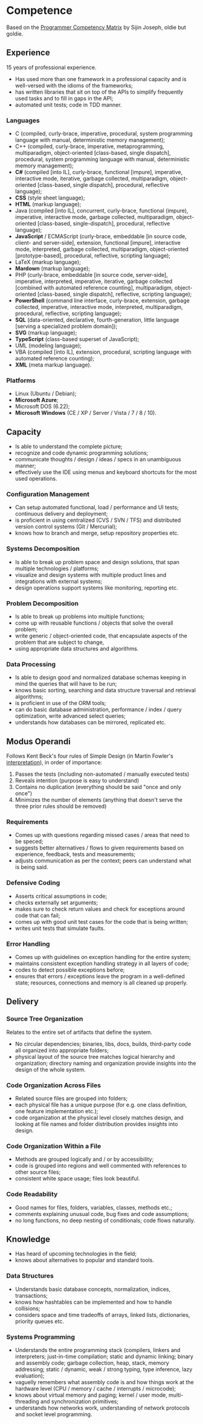 # Competence

Based on the [Programmer Competency Matrix](https://sijinjoseph.com/programmer-competency-matrix/) by Sijin Joseph, oldie but goldie.

## Experience

15 years of professional experience.

- Has used more than one framework in a professional capacity and is well-versed with the idioms of the frameworks;
- has written libraries that sit on top of the APIs to simplify frequently used tasks and to fill in gaps in the API;
- automated unit tests; code in TDD manner.

### Languages

- C (compiled, curly-brace, imperative, procedural, system programming language with manual, deterministic memory management);
- C++ (compiled, curly-brace, imperative, metaprogramming, multiparadigm, object-oriented [class-based, single dispatch], procedural, system programming language with manual, deterministic memory management);
- **C#** (compiled [into IL], curly-brace, functional [impure], imperative, interactive mode, iterative, garbage collected, multiparadigm, object-oriented [class-based, single dispatch], procedural, reflective language);
- **CSS** (style sheet language);
- **HTML** (markup language);
- Java (compiled [into IL], concurrent, curly-brace, functional (impure), imperative, interactive mode, garbage collected, multiparadigm, object-oriented [class-based, single-dispatch], procedural, reflective language);
- **JavaScript** / ECMAScript (curly-brace, embeddable [in source code, client- and server-side], extension, functional [impure], interactive mode, interpreted, garbage collected, multiparadigm, object-oriented [prototype-based], procedural, reflective, scripting language);
- LaTeX (markup language);
- **Mardown** (markup language);
- PHP (curly-brace, embeddable [in source code, server-side], imperative, interpreted, imperative, iterative, garbage collected [combined with automated reference counting], multiparadigm, object-oriented [class-based, single dispatch], reflective, scripting language);
- **PowerShell** (command line interface, curly-brace, extension, garbage collected, imperative, interactive mode, interpreted, multiparadigm, procedural, reflective, scripting language);
- **SQL** (data-oriented, declarative, fourth-generation, little language [serving a specialized problem domain]);
- **SVG** (markup language);
- **TypeScript** (class-based superset of JavaScript);
- UML (modeling language);
- VBA (compiled [into IL], extension, procedural, scripting language with automated reference counting);
- **XML** (meta markup language).

### Platforms

- Linux (Ubuntu / Debian);
- **Microsoft Azure**;
- Microsoft DOS (6.22);
- **Microsoft Windows** (CE / XP / Server / Vista / 7 / 8 / 10).

## Capacity

- Is able to understand the complete picture;
- recognize and code dynamic programming solutions;
- communicate thoughts / design / ideas / specs in an unambiguous manner;
- effectively use the IDE using menus and keyboard shortcuts for the most used operations.

### Configuration Management

- Can setup automated functional, load / performance and UI tests; continuous delivery and deployment;
- is proficient in using centralized (CVS / SVN / TFS) and distributed version control systems (Git / Mercurial); 
- knows how to branch and merge, setup repository properties etc.

### Systems Decomposition

- Is able to break up problem space and design solutions, that span multiple technologies / platforms;
- visualize and design systems with multiple product lines and integrations with external systems;
- design operations support systems like monitoring, reporting etc.

### Problem Decomposition

- Is able to break up problems into multiple functions;
- come up with reusable functions / objects that solve the overall problem;
- write generic / object-oriented code, that encapsulate aspects of the problem that are subject to change,
- using appropriate data structures and algorithms.

### Data Processing

- Is able to design good and normalized database schemas keeping in mind the queries that will have to be run;
- knows basic sorting, searching and data structure traversal and retrieval algorithms;
- is proficient in use of the ORM tools;
- can do basic database administration, performance / index / query optimization, write advanced select queries;
- understands how databases can be mirrored, replicated etc.

## Modus Operandi

Follows Kent Beck's four rules of Simple Design (in Martin Fowler's [interpretation](https://martinfowler.com/bliki/BeckDesignRules.html)), in order of importance:

1.	Passes the tests (including non-automated / manually executed tests)
2.	Reveals intention (purpose is easy to understand)
3.	Contains no duplication (everything should be said "once and only once")
4.	Minimizes the number of elements (anything that doesn't serve the three prior rules should be removed)

### Requirements

- Comes up with questions regarding missed cases / areas that need to be speced;
- suggests better alternatives / flows to given requirements based on experience, feedback, tests and measurements;
- adjusts communication as per the context; peers can understand what is being said.

### Defensive Coding

- Asserts critical assumptions in code;
- checks externally set arguments;
- makes sure to check return values and check for exceptions around code that can fail;
- comes up with good unit test cases for the code that is being written;
- writes unit tests that simulate faults.

### Error Handling	

- Comes up with guidelines on exception handling for the entire system;
- maintains consistent exception handling strategy in all layers of code;
- codes to detect possible exceptions before;
- ensures that errors / exceptions leave the program in a well-defined state; resources, connections and memory is all cleaned up properly.

## Delivery

### Source Tree Organization

Relates to the entire set of artifacts that define the system.

- No circular dependencies; binaries, libs, docs, builds, third-party code all organized into appropriate folders;
- physical layout of the source tree matches logical hierarchy and organization; directory naming and organization provide insights into the design of the whole system.

### Code Organization Across Files

- Related source files are grouped into folders;
- each physical file has a unique purpose (for e.g. one class definition, one feature implementation etc.);
- code organization at the physical level closely matches design, and looking at file names and folder distribution provides insights into design.

### Code Organization Within a File

- Methods are grouped logically and / or by accessibility;
- code is grouped into regions and well commented with references to other source files;
- consistent white space usage; files look beautiful.

### Code Readability

- Good names for files, folders, variables, classes, methods etc.;
- comments explaining unusual code, bug fixes and code assumptions;
- no long functions, no deep nesting of conditionals; code flows naturally.

## Knowledge

- Has heard of upcoming technologies in the field;
- knows about alternatives to popular and standard tools.

### Data Structures 

- Understands basic database concepts, normalization, indices, transactions;
- knows how hashtables can be implemented and how to handle collisions;
- considers space and time tradeoffs of arrays, linked lists, dictionaries, priority queues etc.

### Systems Programming

- Understands the entire programming stack (compilers, linkers and interpreters; just-in-time compilation; static and dynamic linking; binary and assembly code; garbage collection, heap, stack, memory addressing; static / dynamic, weak / strong typing, type inference, lazy evaluation);
- vaguelly remembers what assembly code is and how things work at the hardware level (CPU / memory / cache / interrupts / microcode); 
- knows about virtual memory and paging; kernel / user mode, multi-threading and synchronization primitives;
- understands how networks work, understanding of network protocols and socket level programming.
